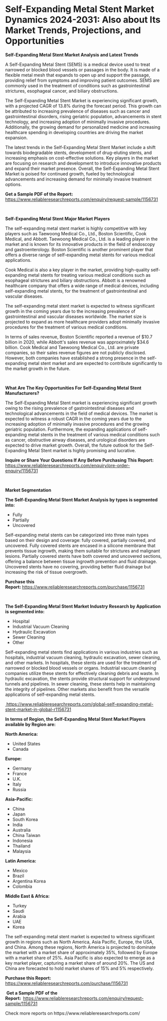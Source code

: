<p><h1>Self-Expanding Metal Stent Market Dynamics 2024-2031: Also about Its Market Trends, Projections, and Opportunities</h1></p><p><strong>Self-Expanding Metal Stent Market Analysis and Latest Trends</strong></p>
<p><p>A Self-Expanding Metal Stent (SEMS) is a medical device used to treat narrowed or blocked blood vessels or passages in the body. It is made of a flexible metal mesh that expands to open up and support the passage, providing relief from symptoms and improving patient outcomes. SEMS are commonly used in the treatment of conditions such as gastrointestinal strictures, esophageal cancer, and biliary obstructions.</p><p>The Self-Expanding Metal Stent Market is experiencing significant growth, with a projected CAGR of 13.8% during the forecast period. This growth can be attributed to increasing prevalence of diseases such as cancer and gastrointestinal disorders, rising geriatric population, advancements in stent technology, and increasing adoption of minimally invasive procedures. Additionally, the growing demand for personalized medicine and increasing healthcare spending in developing countries are driving the market expansion.</p><p>The latest trends in the Self-Expanding Metal Stent Market include a shift towards biodegradable stents, development of drug-eluting stents, and increasing emphasis on cost-effective solutions. Key players in the market are focusing on research and development to introduce innovative products and expand their market presence. Overall, the Self-Expanding Metal Stent Market is poised for continued growth, fueled by technological advancements and increasing demand for minimally invasive treatment options.</p></p>
<p><strong>Get a Sample PDF of the Report:&nbsp;</strong> <a href="https://www.reliableresearchreports.com/enquiry/request-sample/1156731">https://www.reliableresearchreports.com/enquiry/request-sample/1156731</a></p>
<p>&nbsp;</p>
<p><strong>Self-Expanding Metal Stent Major Market Players</strong></p>
<p><p>The self-expanding metal stent market is highly competitive with key players such as Taewoong Medical Co., Ltd., Boston Scientific, Cook Medical, and Abbott. Taewoong Medical Co., Ltd. is a leading player in the market and is known for its innovative products in the field of endoscopy and gastroenterology. Boston Scientific is another prominent player that offers a diverse range of self-expanding metal stents for various medical applications.</p><p>Cook Medical is also a key player in the market, providing high-quality self-expanding metal stents for treating various medical conditions such as esophageal strictures and biliary obstructions. Abbott is a renowned healthcare company that offers a wide range of medical devices, including self-expanding metal stents, for the treatment of gastrointestinal and vascular diseases.</p><p>The self-expanding metal stent market is expected to witness significant growth in the coming years due to the increasing prevalence of gastrointestinal and vascular diseases worldwide. The market size is projected to expand as more healthcare providers adopt minimally invasive procedures for the treatment of various medical conditions.</p><p>In terms of sales revenue, Boston Scientific reported a revenue of $10.7 billion in 2020, while Abbott's sales revenue was approximately $34.6 billion. Cook Medical and Taewoong Medical Co., Ltd. are private companies, so their sales revenue figures are not publicly disclosed. However, both companies have established a strong presence in the self-expanding metal stent market and are expected to contribute significantly to the market growth in the future.</p></p>
<p>&nbsp;</p>
<p><strong>What Are The Key Opportunities For Self-Expanding Metal Stent Manufacturers?</strong></p>
<p><p>The Self-Expanding Metal Stent market is experiencing significant growth owing to the rising prevalence of gastrointestinal diseases and technological advancements in the field of medical devices. The market is expected to witness a robust CAGR in the coming years due to the increasing adoption of minimally invasive procedures and the growing geriatric population. Furthermore, the expanding applications of self-expanding metal stents in the treatment of various medical conditions such as cancer, obstructive airway diseases, and urological disorders are expected to drive market growth. Overall, the future outlook for the Self-Expanding Metal Stent market is highly promising and lucrative.</p></p>
<p><strong>Inquire or Share Your Questions If Any Before Purchasing This Report:</strong> <a href="https://www.reliableresearchreports.com/enquiry/pre-order-enquiry/1156731">https://www.reliableresearchreports.com/enquiry/pre-order-enquiry/1156731</a></p>
<p>&nbsp;</p>
<p><strong>Market Segmentation</strong></p>
<p><strong>The Self-Expanding Metal Stent Market Analysis by types is segmented into:</strong></p>
<p><ul><li>Fully</li><li>Partially</li><li>Uncovered</li></ul></p>
<p><p>Self-expanding metal stents can be categorized into three main types based on their design and coverage: fully covered, partially covered, and uncovered. Fully covered stents are encased in a silicone membrane that prevents tissue ingrowth, making them suitable for strictures and malignant lesions. Partially covered stents have both covered and uncovered sections, offering a balance between tissue ingrowth prevention and fluid drainage. Uncovered stents have no covering, providing better fluid drainage but increasing the risk of tissue overgrowth.</p></p>
<p><strong>Purchase this Report:&nbsp;</strong><a href="https://www.reliableresearchreports.com/purchase/1156731">https://www.reliableresearchreports.com/purchase/1156731</a></p>
<p>&nbsp;</p>
<p><strong>The Self-Expanding Metal Stent Market Industry Research by Application is segmented into:</strong></p>
<p><ul><li>Hospital</li><li>Industrial Vacuum Cleaning</li><li>Hydraulic Excavation</li><li>Sewer Cleaning</li><li>Other</li></ul></p>
<p><p>Self-expanding metal stents find applications in various industries such as hospitals, industrial vacuum cleaning, hydraulic excavation, sewer cleaning, and other markets. In hospitals, these stents are used for the treatment of narrowed or blocked blood vessels or organs. Industrial vacuum cleaning companies utilize these stents for effectively cleaning debris and waste. In hydraulic excavation, the stents provide structural support for underground tunnels and pipelines. In sewer cleaning, these stents help in maintaining the integrity of pipelines. Other markets also benefit from the versatile applications of self-expanding metal stents.</p></p>
<p><a href="https://www.reliableresearchreports.com/global-self-expanding-metal-stent-market-in-global-r1156731">&nbsp;https://www.reliableresearchreports.com/global-self-expanding-metal-stent-market-in-global-r1156731</a></p>
<p><strong>In terms of Region, the Self-Expanding Metal Stent Market Players available by Region are:</strong></p>
<p>
    <p> <strong> North America: </strong>
        <ul>
            <li>United States</li>
            <li>Canada</li>
        </ul>
        </p> 
    <p> <strong> Europe: </strong>
        <ul>
            <li>Germany</li>
            <li>France</li>
            <li>U.K.</li>
            <li>Italy</li>
            <li>Russia</li>
        </ul>
        </p> 
    <p> <strong> Asia-Pacific: </strong>
        <ul>
            <li>China</li>
            <li>Japan</li>
            <li>South Korea</li>
            <li>India</li>
            <li>Australia</li>
            <li>China Taiwan</li>
            <li>Indonesia</li>
            <li>Thailand</li>
            <li>Malaysia</li>
        </ul>
        </p> 
    <p> <strong> Latin America: </strong>
        <ul>
            <li>Mexico</li>
            <li>Brazil</li>
            <li>Argentina Korea</li>
            <li>Colombia</li>
        </ul>
        </p> 
    <p> <strong> Middle East & Africa: </strong>
        <ul>
            <li>Turkey</li>
            <li>Saudi</li>
            <li>Arabia</li>
            <li>UAE</li>
            <li>Korea</li>
        </ul>
    </p>
    </p>
<p><p>The self-expanding metal stent market is expected to witness significant growth in regions such as North America, Asia Pacific, Europe, the USA, and China. Among these regions, North America is projected to dominate the market with a market share of approximately 35%, followed by Europe with a market share of 25%. Asia Pacific is also expected to emerge as a key market player, capturing a market share of around 20%. The US and China are forecasted to hold market shares of 15% and 5% respectively.</p></p>
<p><strong>Purchase this Report: </strong><a href="https://www.reliableresearchreports.com/purchase/1156731">https://www.reliableresearchreports.com/purchase/1156731</a></p>
<p>&nbsp;<strong>Get a Sample PDF of the Report:&nbsp;&nbsp;</strong><a href="https://www.reliableresearchreports.com/enquiry/request-sample/1156731">https://www.reliableresearchreports.com/enquiry/request-sample/1156731</a></p>
<p><strong></strong></p>
<p>Check more reports on https://www.reliableresearchreports.com/</p>